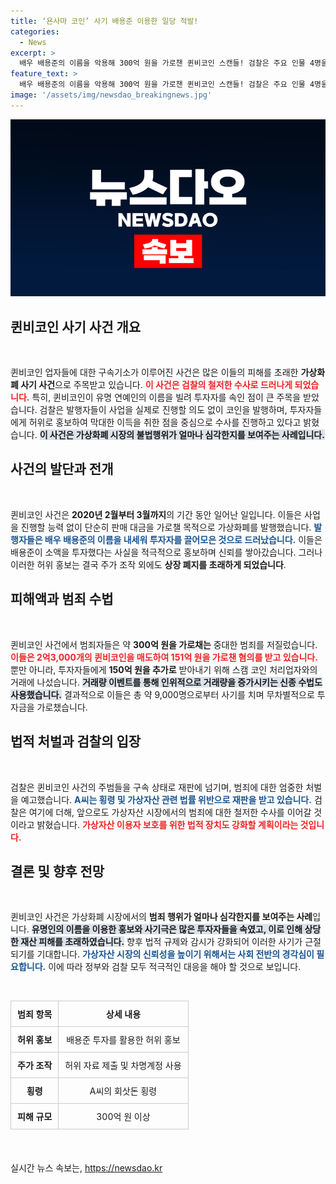 ```yaml
---
title: ‘욘사마 코인’ 사기 배용준 이용한 일당 적발!
categories:
  - News
excerpt: >
  배우 배용준의 이름을 악용해 300억 원을 가로챈 퀸비코인 스캔들! 검찰은 주요 인물 4명을 구속기소하며 허위 홍보로 투자자를 유혹한 일당의 죄상을 밝혀냈습니다. 과연 이들은 처벌받을까? 클릭해 확인하세요!
feature_text: >
  배우 배용준의 이름을 악용해 300억 원을 가로챈 퀸비코인 스캔들! 검찰은 주요 인물 4명을 구속기소하며 허위 홍보로 투자자를 유혹한 일당의 죄상을 밝혀냈습니다. 과연 이들은 처벌받을까? 클릭해 확인하세요!
image: '/assets/img/newsdao_breakingnews.jpg'
---
```


<p><img src="/assets/img/newsdao_breakingnews.jpg" alt="koreaapp 속보" /></p>

<h2 data-ke-size="size26">퀸비코인 사기 사건 개요</h2>

<p data-ke-size="size16">&nbsp;</p>

<p>퀸비코인 업자들에 대한 구속기소가 이루어진 사건은 많은 이들의 피해를 초래한 <strong>가상화폐 사기 사건</strong>으로 주목받고 있습니다. <b><span style="color: #ee2323;">이 사건은 검찰의 철저한 수사로 드러나게 되었습니다.</span></b> 특히, 퀸비코인이 유명 연예인의 이름을 빌려 투자자를 속인 점이 큰 주목을 받았습니다. 검찰은 발행자들이 사업을 실제로 진행할 의도 없이 코인을 발행하며, 투자자들에게 허위로 홍보하여 막대한 이득을 취한 점을 중심으로 수사를 진행하고 있다고 밝혔습니다. <b><span style="background-color: #21538527;">이 사건은 가상화폐 시장의 불법행위가 얼마나 심각한지를 보여주는 사례입니다.</span></b> </p>

<h2 data-ke-size="size26">사건의 발단과 전개</h2>

<p data-ke-size="size16">&nbsp;</p>

<p>퀸비코인 사건은 <strong>2020년 2월부터 3월까지</strong>의 기간 동안 일어난 일입니다. 이들은 사업을 진행할 능력 없이 단순히 판매 대금을 가로챌 목적으로 가상화폐를 발행했습니다. <b><span style="color: #1a5490;">발행자들은 배우 배용준의 이름을 내세워 투자자를 끌어모은 것으로 드러났습니다.</span></b> 이들은 배용준이 소액을 투자했다는 사실을 적극적으로 홍보하며 신뢰를 쌓아갔습니다. 그러나 이러한 허위 홍보는 결국 주가 조작 외에도 <strong>상장 폐지를 초래하게 되었습니다</strong>. </p>

<h2 data-ke-size="size26">피해액과 범죄 수법</h2>

<p data-ke-size="size16">&nbsp;</p>

<p>퀸비코인 사건에서 범죄자들은 약 <strong>300억 원을 가로채는</strong> 중대한 범죄를 저질렀습니다. <b><span style="color: #ee2323;">이들은 2억3,000개의 퀸비코인을 매도하여 151억 원을 가로챈 혐의를 받고 있습니다.</span></b> 뿐만 아니라, 투자자들에게 <strong>150억 원을 추가로</strong> 받아내기 위해 스캠 코인 처리업자와의 거래에 나섰습니다. <b><span style="background-color: #21538527;">거래량 이벤트를 통해 인위적으로 거래량을 증가시키는 신종 수법도 사용했습니다.</span></b> 결과적으로 이들은 총 약 9,000명으로부터 사기를 치며 무차별적으로 투자금을 가로챘습니다.</p>

<h2 data-ke-size="size26">법적 처벌과 검찰의 입장</h2>

<p data-ke-size="size16">&nbsp;</p>

<p>검찰은 퀸비코인 사건의 주범들을 구속 상태로 재판에 넘기며, 범죄에 대한 엄중한 처벌을 예고했습니다. <b><span style="color: #1a5490;">A씨는 횡령 및 가상자산 관련 법률 위반으로 재판을 받고 있습니다.</span></b> 검찰은 여기에 더해, 앞으로도 가상자산 시장에서의 범죄에 대한 철저한 수사를 이어갈 것이라고 밝혔습니다. <b><span style="color: #ee2323;">가상자산 이용자 보호를 위한 법적 장치도 강화할 계획이라는 것입니다.</span></b></p>

<h2 data-ke-size="size26">결론 및 향후 전망</h2>

<p data-ke-size="size16">&nbsp;</p>

<p>퀸비코인 사건은 가상화폐 시장에서의 <strong>범죄 행위가 얼마나 심각한지를 보여주는 사례</strong>입니다. <b><span style="background-color: #21538527;">유명인의 이름을 이용한 홍보와 사기극은 많은 투자자들을 속였고, 이로 인해 상당한 재산 피해를 초래하였습니다.</span></b> 향후 법적 규제와 감시가 강화되어 이러한 사기가 근절되기를 기대합니다. <b><span style="color: #1a5490;">가상자산 시장의 신뢰성을 높이기 위해서는 사회 전반의 경각심이 필요합니다.</span></b> 이에 따라 정부와 검찰 모두 적극적인 대응을 해야 할 것으로 보입니다. </p>

<p data-ke-size="size16">&nbsp;</p>

<table style="width: 100%; border-collapse: collapse; margin-bottom: 20px;">
    <tr>
        <th style="border: 1px solid #ccc; padding: 10px; text-align: center;">범죄 항목</th>
        <th style="border: 1px solid #ccc; padding: 10px; text-align: center;">상세 내용</th>
    </tr>
    <tr>
        <td style="border: 1px solid #ccc; padding: 10px; text-align: center;"><b>허위 홍보</b></td>
        <td style="border: 1px solid #ccc; padding: 10px; text-align: center;">배용준 투자를 활용한 허위 홍보</td>
    </tr>
    <tr>
        <td style="border: 1px solid #ccc; padding: 10px; text-align: center;"><b>주가 조작</b></td>
        <td style="border: 1px solid #ccc; padding: 10px; text-align: center;">허위 자료 제출 및 차명계정 사용</td>
    </tr>
    <tr>
        <td style="border: 1px solid #ccc; padding: 10px; text-align: center;"><b>횡령</b></td>
        <td style="border: 1px solid #ccc; padding: 10px; text-align: center;">A씨의 회삿돈 횡령</td>
    </tr>
    <tr>
        <td style="border: 1px solid #ccc; padding: 10px; text-align: center;"><b>피해 규모</b></td>
        <td style="border: 1px solid #ccc; padding: 10px; text-align: center;">300억 원 이상</td>
    </tr>
</table>

<p data-ke-size="size16">&nbsp;</p>
실시간 뉴스 속보는, <a href="https://newsdao.kr" rel="dofollow">https://newsdao.kr</a>


